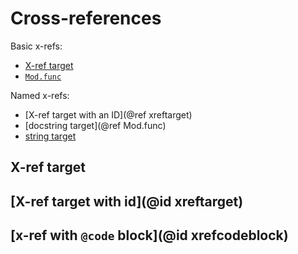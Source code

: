 # Cross-references

Basic x-refs:

* [X-ref target](@ref)
* [`Mod.func`](@ref)

Named x-refs:

* [X-ref target with an ID](@ref xreftarget)
* [docstring target](@ref Mod.func)
* [string target](@ref "X-ref target")

## X-ref target

## [X-ref target with id](@id xreftarget)

## [x-ref with `@code` block](@id xrefcodeblock)
